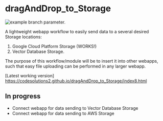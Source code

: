 # dragAndDrop_to_Storage

![example branch parameter.](https://github.com/RepoOwnerName/dragAndDrop_to_Storage/actions/workflows/main1.yaml/badge.svg?branch=main)

A lightweight webapp workflow to easily send data to a several desired Storage locations:

1. Google Cloud Platform Storage (WORKS!)
2. Vector Database Storage. 

The purpose of this workflow/module will be to insert it into other webapps, such that easy file uploading can be performed in any larger webapp.



[Latest working version] https://codesolutions2.github.io/dragAndDrop_to_Storage/index8.html


## In progress
- Connect webapp for data sending to Vector Database Storage
- Connect webapp for data sending to AWS Storage
